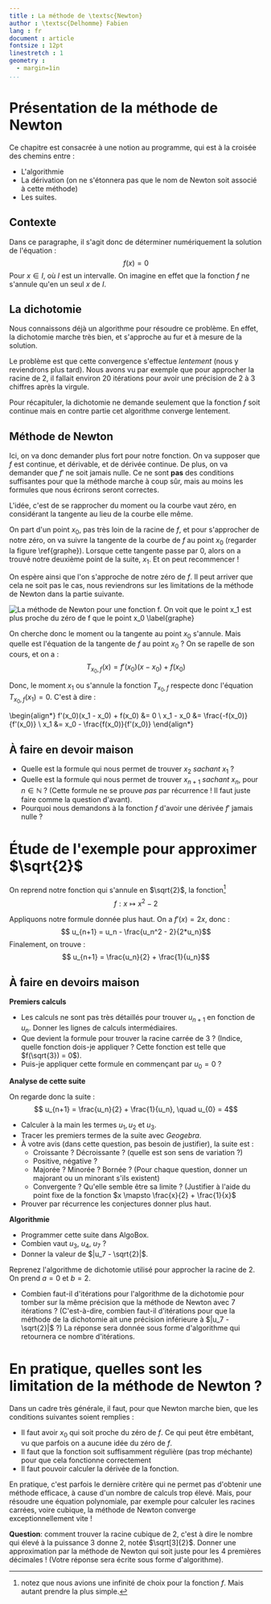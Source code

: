```yaml
---
title : La méthode de \textsc{Newton}
author : \textsc{Delhomme} Fabien
lang : fr
document : article
fontsize : 12pt
linestretch : 1
geometry :
  - margin=1in
...
```


# Présentation de la méthode de Newton

Ce chapitre est consacrée à une notion au programme, qui est à la croisée des
chemins entre :

  - L'algorithmie
  - La dérivation (on ne s'étonnera pas que le nom de Newton soit associé à
      cette méthode)
  - Les suites.

## Contexte

Dans ce paragraphe, il s'agit donc de déterminer numériquement la solution de
l'équation :
  $$f(x) = 0$$
Pour $x \in I$, où $I$ est un intervalle. On imagine en effet que la fonction
$f$ ne s'annule qu'en un seul $x$ de $I$.

## La dichotomie

Nous connaissons déjà un algorithme pour résoudre ce problème. En effet, la
dichotomie marche très bien, et s'approche au fur et à mesure de la solution.

Le problème est que cette convergence s'effectue _lentement_ (nous y reviendrons
plus tard). Nous avons vu par exemple que pour approcher la racine de 2, il
fallait environ $20$ itérations pour avoir une précision de 2 à 3 chiffres après
la virgule.

Pour récapituler, la dichotomie ne demande seulement que la fonction $f$ soit
continue mais en contre partie cet algorithme converge lentement.

## Méthode de Newton

Ici, on va donc demander plus fort pour notre fonction. On va supposer que $f$
est continue, et dérivable, et de dérivée continue. De plus, on va demander que
$f'$ ne soit jamais nulle. Ce ne sont **pas** des conditions suffisantes pour que la
méthode marche à coup sûr, mais au moins les formules que nous écrirons seront
correctes. 

L'idée, c'est de se rapprocher du moment ou la courbe vaut zéro, en considérant
la tangente au lieu de la courbe elle même.

On part d'un point $x_0$, pas très loin de la racine de $f$, et pour s'approcher
de notre zéro, on va suivre la tangente de la courbe de $f$ au point $x_0$
(regarder la figure \ref{graphe}). Lorsque cette tangente passe par $0$, alors
on a trouvé notre deuxième point de la suite, $x_1$. Et on peut recommencer !

On espère ainsi que l'on s'approche de notre zéro de $f$. Il peut arriver que
cela ne soit pas le cas, nous reviendrons sur les limitations de la méthode de
Newton dans la partie suivante.

![La méthode de Newton pour une fonction $f$. On voit que le point $x_1$ est
plus proche du zéro de $f$ que le point $x_0$ \label{graphe}](../image/methodeNewton.png)

On cherche donc le moment ou la tangente au point $x_0$ s'annule. Mais quelle
est l'équation de la tangente de $f$ au point $x_0$ ? On se rapelle de son
cours, et on a :
  $$ T_{x_0, f}(x) = f'(x_0)(x -x_0) + f(x_0) $$


Donc, le moment $x_1$ ou s'annule la fonction $T_{x_0, f}$ respecte donc
l'équation $T_{x_0, f}(x_1) = 0$. C'est à dire :

\begin{align*}
  f'(x_0)(x_1 - x_0) + f(x_0) &= 0 \\
  x_1 - x_0 &= \frac{-f(x_0)}{f'(x_0)} \\
  x_1 &= x_0 - \frac{f(x_0)}{f'(x_0)}
\end{align*}

## À faire en devoir maison

  - Quelle est la formule qui nous permet de trouver $x_2$ _sachant_ $x_1$ ?
  - Quelle est la formule qui nous permet de trouver $x_{n+1}$ _sachant_ $x_n$,
      pour $n \in \mathbb{N}$ ? (Cette formule ne se prouve _pas_ par récurrence
      ! Il faut juste faire comme la question d'avant).
  - Pourquoi nous demandons à la fonction $f$ d'avoir une dérivée $f'$ jamais
      nulle ?

# Étude de l'exemple pour approximer $\sqrt{2}$

On reprend notre fonction qui s'annule en $\sqrt{2}$, la fonction[^pasunique]
$$f : x \mapsto x^2 -2$$

[^pasunique]: notez que nous avions une infinité de choix pour la fonction $f$.
  Mais autant prendre la plus simple.

Appliquons notre formule donnée plus haut. On a $f'(x) = 2x$, donc :
  $$ u_{n+1} = u_n - \frac{u_n^2 - 2}{2*u_n}$$
Finalement, on trouve :
  $$ u_{n+1} = \frac{u_n}{2} + \frac{1}{u_n}$$

## À faire en devoirs maison

**Premiers calculs** 

  - Les calculs ne sont pas très détaillés pour trouver $u_{n+1}$ en fonction de
      $u_n$. Donner les lignes de calculs intermédiaires.
  - Que devient la formule pour trouver la racine carrée de $3$ ? (Indice,
      quelle fonction dois-je appliquer ? Cette fonction est telle que
      $f(\sqrt{3}) = 0$).
  - Puis-je appliquer cette formule en commençant par $u_0 = 0$ ?

**Analyse de cette suite**

On regarde donc la suite :
  $$ u_{n+1} = \frac{u_n}{2} + \frac{1}{u_n}, \quad u_{0} = 4$$

  - Calculer à la main les termes $u_1, u_2$ et $u_3$.
  - Tracer les premiers termes de la suite avec _Geogebra_. 
  - À votre avis (dans cette question, pas besoin de justifier), la suite est :
    - Croissante ? Décroissante ? (quelle est son sens de variation ?)
    - Positive, négative ?
    - Majorée ? Minorée ? Bornée ? (Pour chaque question, donner un majorant ou
	un minorant s'ils existent)
    - Convergente ? Qu'elle semble être sa limite ? (Justifier à l'aide du point
	fixe de la fonction $x \mapsto \frac{x}{2} + \frac{1}{x}$
  - Prouver par récurrence les conjectures donner plus haut.

**Algorithmie**

  - Programmer cette suite dans AlgoBox.
  - Combien vaut $u_3$, $u_4$, $u_7$ ?
  - Donner la valeur de $|u_7 - \sqrt{2}|$.

Reprenez l'algorithme de dichotomie utilisé pour approcher la racine de $2$.
On prend $a = 0$ et $b = 2$. 

  - Combien faut-il d'itérations pour l'algorithme de la dichotomie pour tomber
      sur la même précision que la méthode de Newton avec $7$ itérations ?
      (C'est-à-dire, combien faut-il d'itérations pour que la méthode de la
      dichotomie ait une précision inférieure à $|u_7 - \sqrt{2}|$ ?) La réponse
      sera donnée sous forme d'algorithme qui retournera ce nombre d'itérations.

# En pratique, quelles sont les limitation de la méthode de Newton ?

Dans un cadre très générale, il faut, pour que Newton marche bien, que les
conditions suivantes soient remplies :

  - Il faut avoir $x_0$ qui soit proche du zéro de $f$. Ce qui peut être
      embêtant, vu que parfois on a aucune idée du zéro de $f$.
  - Il faut que la fonction soit suffisamment régulière (pas trop méchante) pour
      que cela fonctionne correctement
  - Il faut pouvoir calculer la dérivée de la fonction.

En pratique, c'est parfois le dernière critère qui ne permet pas d'obtenir une
méthode efficace, à cause d'un nombre de calculs trop élevé. Mais, pour résoudre
une équation polynomiale, par exemple pour calculer les racines carrées, voire
cubique, la méthode de Newton converge exceptionnellement vite !

**Question**: comment trouver la racine cubique de $2$, c'est à dire le nombre
qui élevé à la puissance $3$ donne $2$, notée $\sqrt[3]{2}$. Donner une
approximation par la méthode de Newton qui soit juste pour les $4$ premières
décimales ! (Votre réponse sera écrite sous forme d'algorithme).
